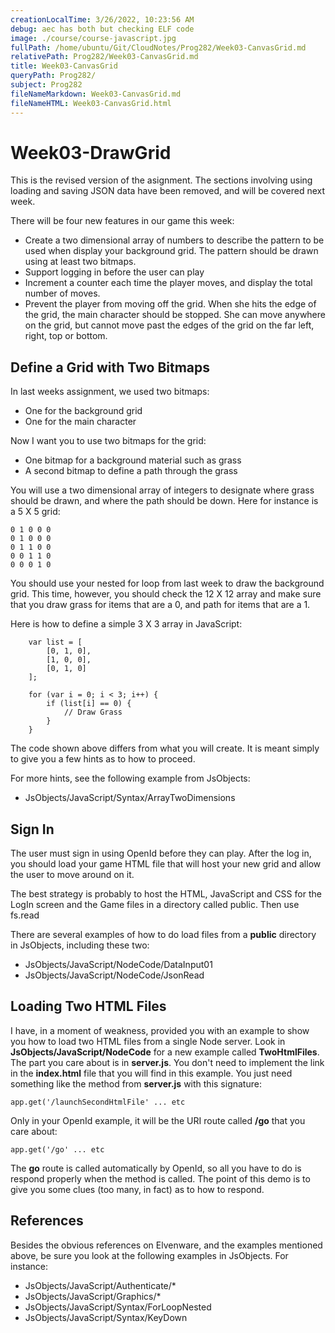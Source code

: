 ```yaml
---
creationLocalTime: 3/26/2022, 10:23:56 AM
debug: aec has both but checking ELF code
image: ./course/course-javascript.jpg
fullPath: /home/ubuntu/Git/CloudNotes/Prog282/Week03-CanvasGrid.md
relativePath: Prog282/Week03-CanvasGrid.md
title: Week03-CanvasGrid
queryPath: Prog282/
subject: Prog282
fileNameMarkdown: Week03-CanvasGrid.md
fileNameHTML: Week03-CanvasGrid.html
---
```



<!-- toc -->
<!-- tocstop -->

Week03-DrawGrid
===============

This is the revised version of the asignment. The sections involving using
loading and saving JSON data have been removed, and will be covered next
week. 

There will be four new features in our game this week:

* Create a two dimensional array of numbers to describe the pattern to be used
when display your background grid. The pattern should be drawn using at
least two bitmaps.
* Support logging in before the user can play
* Increment a counter each time the player moves, and display the total number of 
moves.
* Prevent the player from moving off the grid. When she hits the edge of the 
grid, the main character should be stopped. She can move anywhere on the 
grid, but cannot move past the edges of the grid on the far left, right, top 
or bottom.

Define a Grid with Two Bitmaps
------------------------------

In last weeks assignment, we used two bitmaps:

* One for the background grid
* One for the main character

Now I want you to use two bitmaps for the grid:

* One bitmap for a background material such as grass
* A second bitmap to define a path through the grass

You will use a two dimensional array of integers to designate where 
grass should be drawn, and where the path should be down. Here for 
instance is a 5 X 5 grid:

	0 1 0 0 0
	0 1 0 0 0
	0 1 1 0 0
	0 0 1 1 0
	0 0 0 1 0

You should use your nested for loop from last week to draw the 
background grid. This time, however, you should check the 12 X 12 
array and make sure that you draw grass for items that are a 0, and 
path for items that are a 1.

Here is how to define a simple 3 X 3 array in JavaScript:

```
	var list = [
		[0, 1, 0],
		[1, 0, 0],
		[0, 1, 0]
	];

	for (var i = 0; i < 3; i++) {
		if (list[i] == 0) {
			// Draw Grass
		}
	}
```

The code shown above differs from what you will create. It is meant 
simply to give you a few hints as to how to proceed.

For more hints, see the following example from JsObjects:

- JsObjects/JavaScript/Syntax/ArrayTwoDimensions

Sign In
-------

The user must sign in using OpenId before they can play. After the log in,
you should load your game HTML file that will host your new grid and allow the
user to move around on it.

The best strategy is probably to host the HTML, JavaScript and CSS for
the LogIn screen and the Game files in a directory called public. Then use
fs.read

There are several examples of how to do load files from a **public** directory
in JsObjects, including these two:

* JsObjects/JavaScript/NodeCode/DataInput01
* JsObjects/JavaScript/NodeCode/JsonRead 

Loading Two HTML Files
----------------------

I have, in a moment of weakness, provided you with an example to show you 
how to load two HTML files from a single Node server. Look in 
**JsObjects/JavaScript/NodeCode** for a new example called **TwoHtmlFiles**. The 
part you care about is in **server.js**. You don't need to implement the link in 
the **index.html** file that you will find in this example. You just need something
like the method from **server.js** with this signature:

	app.get('/launchSecondHtmlFile' ... etc

Only in your OpenId example, it will be the URI route called **/go** that 
you care about:

	app.get('/go' ... etc

The **go** route is called automatically by OpenId, so all you have to do is 
respond properly when the method is called. The point of this demo is to 
give you some clues (too many, in fact) as to how to respond.

References
----------

Besides the obvious references on Elvenware, and the examples mentioned above,
be sure you look at the following examples in JsObjects. For instance:

- JsObjects/JavaScript/Authenticate/*
- JsObjects/JavaScript/Graphics/*
- JsObjects/JavaScript/Syntax/ForLoopNested
- JsObjects/JavaScript/Syntax/KeyDown
